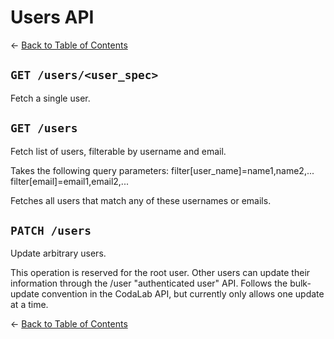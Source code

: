 # Users API

&larr; [Back to Table of Contents](index.md)
## `GET /users/<user_spec>`
Fetch a single user.
## `GET /users`

Fetch list of users, filterable by username and email.

Takes the following query parameters:
    filter[user_name]=name1,name2,...
    filter[email]=email1,email2,...

Fetches all users that match any of these usernames or emails.

## `PATCH /users`

Update arbitrary users.

This operation is reserved for the root user. Other users can update their
information through the /user &quot;authenticated user&quot; API.
Follows the bulk-update convention in the CodaLab API, but currently only
allows one update at a time.


&larr; [Back to Table of Contents](index.md)
